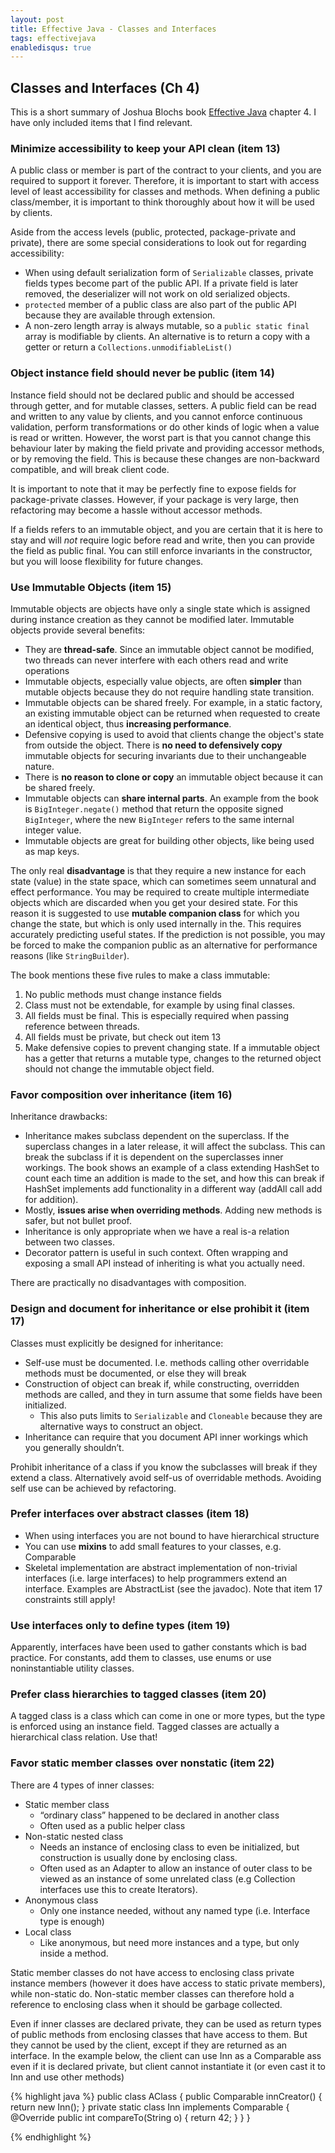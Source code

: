 ```yaml
---
layout: post
title: Effective Java - Classes and Interfaces
tags: effectivejava
enabledisqus: true
---
```


## Classes and Interfaces (Ch 4)
This is a short summary of Joshua Blochs book [Effective Java](https://www.amazon.com/Effective-Java-2nd-Joshua-Bloch/dp/0321356683) chapter 4. I have only included items that I find relevant.

### Minimize accessibility to keep your API clean (item 13)
A public class or member is part of the contract to your clients, and you are required to support it forever. Therefore, it is important to start with access level of least accessibility for classes and methods. When defining a public class/member, it is important to think thoroughly about how it will be used by clients.

Aside from the access levels (public, protected, package-private and private), there are some special considerations to look out for regarding accessibility:

*  When using default serialization form of `Serializable` classes, private fields types become part of the public API. If a private field is later removed, the deserializer will not work on old serialized objects.
* `protected` member of a public class are also part of the public API because they are available through extension.
* A non-zero length array is always mutable, so a `public static final` array is modifiable by clients. An alternative is to return a copy with a getter or return a `Collections.unmodifiableList()`

### Object instance field should never be public (item 14)
Instance field should not be declared public and should be accessed through getter, and for mutable classes, setters. A public field can be read and written to any value by clients, and you cannot enforce continuous validation, perform transformations or do other kinds of logic when a value is read or written. However, the worst part is that you cannot change this behaviour later by making the field private and providing accessor methods, or by removing the field. This is because these changes are non-backward compatible, and will break client code.

It is important to note that it may be perfectly fine to expose fields for package-private classes. However, if your package is very large, then refactoring may become a hassle without accessor methods.

If a fields refers to an immutable object, and you are certain that it is here to stay and will _not_ require logic before read and write, then you can provide the field as public final. You can still enforce invariants in the constructor, but you will loose flexibility for future changes.

### Use Immutable Objects (item 15)
Immutable objects are objects have only a single state which is assigned during instance creation as they cannot be modified later. Immutable objects provide several benefits:

* They are **thread-safe**. Since an immutable object cannot be modified, two threads can never interfere with each others read and write operations
* Immutable objects, especially value objects, are often **simpler** than mutable objects because they do not require handling state transition.
* Immutable objects can be shared freely. For example, in a static factory, an existing immutable object can be returned when requested to create an identical object, thus **increasing performance**.
* Defensive copying is used to avoid that clients change the object\'s state from outside the object. There is **no need to defensively copy** immutable objects for securing invariants due to their unchangeable nature.
* There is **no reason to clone or copy** an immutable object because it can be shared freely.
* Immutable objects can **share internal parts**. An example from the book is `BigInteger.negate()` method that return the opposite signed `BigInteger`, where the new `BigInteger` refers to the same internal integer value.
* Immutable objects are great for building other objects, like being used as map keys.

The only real **disadvantage** is that they require a new instance for each state (value) in the state space, which can sometimes seem unnatural and effect performance. You may be required to create multiple intermediate objects which are discarded when you get your desired state. For this reason it is suggested to use **mutable companion class** for which you change the state, but which is only used internally in the. This requires accurately predicting useful states. If the prediction is not possible, you may be forced to make the companion public as an alternative for performance reasons (like `StringBuilder`).

The book mentions these five rules to make a class immutable:

1. No public methods must change instance fields
2. Class must not be extendable, for example by using final classes.
3. All fields must be final. This is especially required when passing reference between threads.
4. All fields must be private, but check out item 13
5. Make defensive copies to prevent changing state. If a immutable object has a getter that returns a mutable type, changes to the returned object should not change the immutable object field.


### Favor composition over inheritance (item 16)
Inheritance drawbacks:

* Inheritance makes subclass dependent on the superclass. If the superclass changes in a later release, it will affect the subclass. This can break the subclass if it is dependent on the superclasses inner workings. The book shows an example of a class extending HashSet to count each time an addition is made to the set, and how this can break if HashSet implements add functionality in a different way (addAll call add for addition).
* Mostly, **issues arise when overriding methods**. Adding new methods is safer, but not bullet proof.
* Inheritance is only appropriate when we have a real is-a relation between two classes.
* Decorator pattern is useful in such context. Often wrapping and exposing a small API instead of inheriting is what you actually need.

There are practically no disadvantages with composition.

### Design and document for inheritance or else prohibit it (item 17)
Classes must explicitly be designed for inheritance:

* Self-use must be documented. I.e. methods calling other overridable methods must be documented, or else they will break
* Construction of object can break if, while constructing, overridden methods are called, and they in turn assume that some fields have been initialized.
  * This also puts limits to `Serializable` and `Cloneable` because they are alternative ways to construct an object.
* Inheritance can require that you document API inner workings which you generally shouldn’t.

Prohibit inheritance of a class if you know the subclasses will break if they extend a class. Alternatively avoid self-us of overridable methods. Avoiding self use can be achieved by refactoring.

### Prefer interfaces over abstract classes (item 18)
* When using interfaces you are not bound to have hierarchical structure
* You can use **mixins** to add small features to your classes, e.g. Comparable
* Skeletal implementation are abstract implementation of non-trivial interfaces (i.e. large interfaces) to help programmers extend an interface. Examples are AbstractList (see the javadoc). Note that item 17 constraints still apply!

### Use interfaces only to define types (item 19)
Apparently, interfaces have been used to gather constants which is bad practice. For constants, add them to classes, use enums or use noninstantiable utility classes.

### Prefer class hierarchies to tagged classes (item 20)
A tagged class is a class which can come in one or more types, but the type is enforced using an instance field. Tagged classes are actually a hierarchical class relation. Use that!

### Favor static member classes over nonstatic (item 22)
There are 4 types of inner classes:

* Static member class
  * “ordinary class” happened to be declared in another class
  * Often used as a public helper class
* Non-static nested class
  * Needs an instance of enclosing class to even be initialized, but construction is usually done by enclosing class.
  * Often used as an Adapter to allow an instance of outer class to be viewed as an instance of some unrelated class (e.g Collection interfaces use this to create Iterators).
* Anonymous class
  * Only one instance needed, without any named type (i.e. Interface type is enough)
* Local class
  * Like anonymous, but need more instances and a type, but only inside a method.

Static member classes do not have access to enclosing class private instance members (however it does have access to static private members), while non-static do. Non-static member classes can therefore hold a reference to enclosing class when it should be garbage collected.

Even if inner classes are declared private, they can be used as return types of public methods from enclosing classes that have access to them. But they cannot be used by the client, except if they are returned as an interface. In the example below, the client can use Inn as a Comparable ass even if it is declared private, but client cannot instantiate it (or even cast it to Inn and use other methods)

{% highlight java %}
public class AClass {
   public Comparable<String> innCreator() {
       return new Inn();
   }
   private static class Inn implements Comparable<String> {
       @Override
       public int compareTo(String o) {
           return 42;
       }
   }
}

{% endhighlight %}



